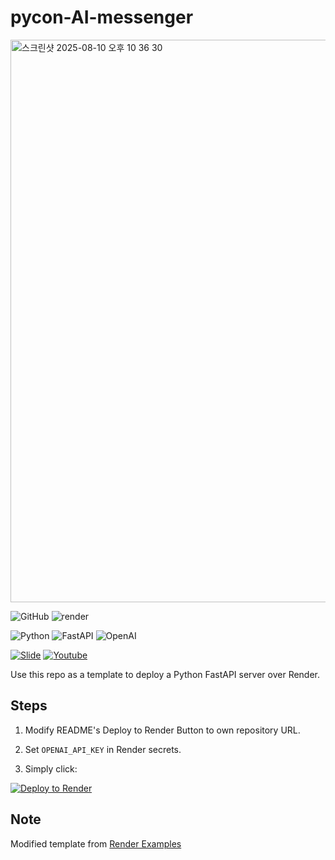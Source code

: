 # pycon-AI-messenger

<img width="3294" height="900" alt="스크린샷 2025-08-10 오후 10 36 30" src="https://github.com/user-attachments/assets/b6a75e85-1d61-40b1-9045-9239bfe46f7e" />


![GitHub](https://img.shields.io/badge/GitHub-100000?style=for-the-badge&logo=github)
![render](https://img.shields.io/badge/render-7500FF?style=for-the-badge&logo=render)

![Python](https://img.shields.io/badge/Python-3.13.0-3776AB?style=for-the-badge&logo=python)
![FastAPI](https://img.shields.io/badge/FastAPI-0.116.1-005571?style=for-the-badge&logo=fastapi)
![OpenAI](https://img.shields.io/badge/OpenAI-1.97.1-412991?style=for-the-badge&logo=openai)

[![Slide](https://img.shields.io/badge/Slide-FBBC04?style=for-the-badge&logo=googleslides&logoColor=black)](https://docs.google.com/presentation/d/1v4ngcvDd4_IrCAl0xlAKd1ltSXErBueexrQImsusN3w/edit?usp=sharing)
[![Youtube](https://img.shields.io/badge/Youtube-FF0000?style=for-the-badge&logo=youtube)](https://youtube.com/playlist?list=PLzgzQOH1LVuVHdopkWMR5osFyNhAEpv8F&si=Ymar88_k9yO0yTlE)

Use this repo as a template to deploy a Python FastAPI server over Render.

## Steps

1. Modify README's Deploy to Render Button to own repository URL.

2. Set `OPENAI_API_KEY` in Render secrets.

3. Simply click:

[![Deploy to Render](https://render.com/images/deploy-to-render-button.svg)](https://render.com/deploy?repo=https://github.com/Celine96/gemeni-ai-agent)

## Note

Modified template from [Render Examples](https://github.com/render-examples/fastapi)
